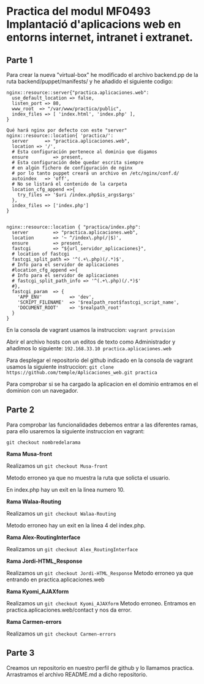 # Practica del modul MF0493 Implantació d'aplicacions web en entorns internet, intranet i extranet.
##  Parte 1
Para crear la nueva "virtual-box" he modificado el archivo backend.pp de la ruta backend/puppet/manifests/ y he añadido el siguiente codigo:

```
nginx::resource::server{"practica.aplicaciones.web":
  use_default_location => false,
  listen_port => 80,
  www_root  => "/var/www/practica/public",
  index_files => [ 'index.html', 'index.php' ],
}

Qué hará nginx por defecto con este "server"
nginx::resource::location{ 'practica/':
  server      => "practica.aplicaciones.web",
  location => '/',
  # Esta configuración pertenece al dominio que digamos
  ensure         => present,
  # Esta configuración debe quedar escrita siempre
  # en algún fichero de configuración de nginx 
  # por lo tanto puppet creará un archivo en /etc/nginx/conf.d/
  autoindex   => 'off',
  # No se listará el contenido de la carpeta
  location_cfg_append =>{
    try_files => '$uri /index.php$is_args$args' 
  },
  index_files => ['index.php']
}


nginx::resource::location { "practica/index.php":
  server         => "practica.aplicaciones.web",
  location       => '~ ^/index\.php(/|$)',
  ensure         => present,
  fastcgi        => "${url_servidor_aplicaciones}",
  # location of fastcgi 
  fastcgi_split_path => '^(.+\.php)(/.*)$',
  # Info para el servidor de aplicaciones
  #location_cfg_append =>{
  # Info para el servidor de aplicaciones
  # fastcgi_split_path_info => '^(.+\.php)(/.*)$'
  #},
  fastcgi_param  => {
    'APP_ENV'          => 'dev',
    'SCRIPT_FILENAME'  => '$realpath_root$fastcgi_script_name',
    'DOCUMENT_ROOT'    => '$realpath_root'
  }
}
```

En la consola de vagrant usamos la instruccion: `vagrant provision`

Abrir el archivo hosts con un editos de texto como Administrador y añadimos lo siguiente:
`192.168.33.10 practica.aplicaciones.web`

Para desplegar el repositorio del github indicado en la consola de vagrant usamos la siguiente instruccion:
`git clone https://github.com/temple/Aplicaciones_web.git practica`

Para comprobar si se ha cargado la aplicacion en el dominio entramos en el dominion con un navegador.


## Parte 2

Para comprobar las funcionalidades debemos entrar a las diferentes ramas, para ello usaremos la siguiente instruccion en vagrant:

`git checkout nombredelarama`

**Rama Musa-front**

Realizamos un `git checkout Musa-front`

Metodo erroneo ya que no muestra la ruta que solicta el usuario.

En index.php hay un exit en la linea numero 10.

**Rama Walaa-Routing**

Realizamos un `git checkout Walaa-Routing`

Metodo erroneo hay un exit en la linea 4 del index.php.

**Rama Alex-RoutingInterface**

Realizamos un `git checkout Alex_RoutingInterface`


**Rama Jordi-HTML_Response**

Realizamos un `git checkout Jordi-HTML_Response`
Metodo erroneo ya que entrando en practica.aplicaciones.web 

**Rama Kyomi_AJAXform**

Realizamos un `git checkout Kyomi_AJAXform`
Metodo erroneo.
Entramos en practica.aplicaciones.web/contact y nos da error.

**Rama Carmen-errors**

Realizamos un `git checkout Carmen-errors`








## Parte 3

Creamos un repositorio en nuestro perfil de github y lo llamamos practica.
Arrastramos el archivo README.md a dicho repositorio.

